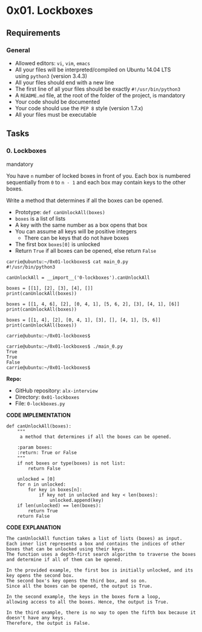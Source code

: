 0x01. Lockboxes
===============


Requirements
------------

### General

- Allowed editors: `vi`, `vim`, `emacs`
- All your files will be interpreted/compiled on Ubuntu 14.04 LTS using `python3` (version 3.4.3)
- All your files should end with a new line
- The first line of all your files should be exactly `#!/usr/bin/python3`
- A `README.md` file, at the root of the folder of the project, is mandatory
- Your code should be documented
- Your code should use the `PEP 8` style (version 1.7.x)
- All your files must be executable

Tasks
-----

### 0\. Lockboxes

mandatory

You have `n` number of locked boxes in front of you. Each box is numbered sequentially from `0` to `n - 1` and each box may contain keys to the other boxes.

Write a method that determines if all the boxes can be opened.

- Prototype: `def canUnlockAll(boxes)`
- `boxes` is a list of lists
- A key with the same number as a box opens that box
- You can assume all keys will be positive integers
  - There can be keys that do not have boxes
- The first box `boxes[0]` is unlocked
- Return `True` if all boxes can be opened, else return `False`

```
carrie@ubuntu:~/0x01-lockboxes$ cat main_0.py
#!/usr/bin/python3

canUnlockAll = __import__('0-lockboxes').canUnlockAll

boxes = [[1], [2], [3], [4], []]
print(canUnlockAll(boxes))

boxes = [[1, 4, 6], [2], [0, 4, 1], [5, 6, 2], [3], [4, 1], [6]]
print(canUnlockAll(boxes))

boxes = [[1, 4], [2], [0, 4, 1], [3], [], [4, 1], [5, 6]]
print(canUnlockAll(boxes))

carrie@ubuntu:~/0x01-lockboxes$

```

```
carrie@ubuntu:~/0x01-lockboxes$ ./main_0.py
True
True
False
carrie@ubuntu:~/0x01-lockboxes$

```

**Repo:**

- GitHub repository: `alx-interview`
- Directory: `0x01-lockboxes`
- File: `0-lockboxes.py`

**CODE IMPLEMENTATION**

```
def canUnlockAll(boxes):
    """
     a method that determines if all the boxes can be opened.

    :param boxes:
    :return: True or False
    """
    if not boxes or type(boxes) is not list:
        return False

    unlocked = [0]
    for n in unlocked:
        for key in boxes[n]:
            if key not in unlocked and key < len(boxes):
                unlocked.append(key)
    if len(unlocked) == len(boxes):
        return True
    return False
```

**CODE EXPLANATION**

```
The canUnlockAll function takes a list of lists (boxes) as input.
Each inner list represents a box and contains the indices of other boxes that can be unlocked using their keys.
The function uses a depth-first search algorithm to traverse the boxes and determine if all of them can be opened.

In the provided example, the first box is initially unlocked, and its key opens the second box.
The second box's key opens the third box, and so on.
Since all the boxes can be opened, the output is True.

In the second example, the keys in the boxes form a loop,
allowing access to all the boxes. Hence, the output is True.

In the third example, there is no way to open the fifth box because it doesn't have any keys.
Therefore, the output is False.

```
